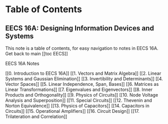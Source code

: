 # Table of Contents

## **EECS 16A: Designing Information Devices and Systems**

This note is a table of contents, for easy navigation to notes in EECS 16A. 
Get back to main [[toc EECS]]

EECS 16A Notes

[[0. Introduction to EECS 16A]]
[[1. Vectors and Matrix Algebra]]
[[2. Linear Systems and Gaussian Elimination]]
[[3. Invertibility and Determinants]]
[[4. Vector Spaces]]
[[5. Linear Independence, Span, Bases]]
[[6. Matrices as Linear Transformations]]
[[7. Eigenvalues and Eigenvectors]]
[[8. Inner Products and Orthogonality]]
[[9. Physics of Circuits]]
[[10. Node Voltage Analysis and Superposition]]
[[11. Special Circuits]]
[[12. Thevenin and Norton Equivalence]]
[[13. Physics of Capacitors]]
[[14. Capacitors in Circuits]]
[[15. Operational Amplifiers]]
[[16. Circuit Design]]
[[17. Trilateration and Correlation]]




